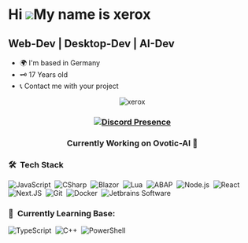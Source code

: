 Hi ![](https://user-images.githubusercontent.com/18350557/176309783-0785949b-9127-417c-8b55-ab5a4333674e.gif)My name is xerox
===============================================================================================================================

Web-Dev | Desktop-Dev | AI-Dev
---------------------------------------

* 🌍  I'm based in Germany
* 🗝️  17 Years old
* 📞  Contact me with your project


<p align="center"> <img src="https://komarev.com/ghpvc/?username=xer0xde&label=Profile%20views&color=0e75b6&style=flat" alt="xerox" /></p>
<h3 align="center">
  
[![Discord Presence](https://lanyard.cnrad.dev/api/400745638142148618)](https://discord.com/users/400745638142148618)

</h3>
<h3 align="center">
Currently Working on Ovotic-AI 🚀


### 🛠 &nbsp;Tech Stack

![JavaScript](https://img.shields.io/badge/-JavaScript-05122A?style=flat&logo=javascript)&nbsp;
![CSharp](https://img.shields.io/badge/-CSharp-05122A?style=flat&logo=csharp)&nbsp;
![Blazor](https://img.shields.io/badge/-Blazor-05122A?style=flat&logo=blazor)&nbsp;
![Lua](https://img.shields.io/badge/-Lua-05122A?style=flat&logo=lua)&nbsp;
![ABAP](https://img.shields.io/badge/-ABAP-05122A?style=flat&logo=sap)&nbsp;
![Node.js](https://img.shields.io/badge/-Node.js-05122A?style=flat&logo=node.js)&nbsp;
![React](https://img.shields.io/badge/-React-05122A?style=flat&logo=react)&nbsp;
![Next.JS](https://img.shields.io/badge/Next-05122A?style=flat&logo=next.js)&nbsp;
![Git](https://img.shields.io/badge/-Git-05122A?style=flat&logo=git)&nbsp;
![Docker](https://img.shields.io/badge/-Docker-05122A?style=flat&logo=docker)&nbsp;
![Jetbrains Software](https://img.shields.io/badge/-Jetbrains-05122A?style=flat&logo=jetbrains&logoColor=white)&nbsp;

### 🚀 &nbsp;Currently Learning Base:
![TypeScript](https://img.shields.io/badge/-TypeScript-05122A?style=flat&logo=typescript)&nbsp;
![C++](https://img.shields.io/badge/-C++-05122A?style=flat&logo=cplusplus)&nbsp;
![PowerShell](https://img.shields.io/badge/-Powershell-05122A?style=flat&logo=powershell)&nbsp;

